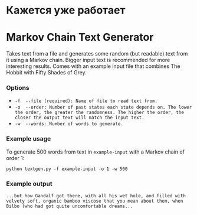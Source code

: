 # Кажется уже работает 

# Markov Chain Text Generator

Takes text from a file and generates some random (but readable) text from it using a Markov chain. Bigger input text is recommended for more interesting results. Comes with an example input file that combines The Hobbit with Fifty Shades of Grey.


### Options

- `-f  --file (required): Name of file to read text from.`
- `-o  --order: Number of past states each state depends on. The lower the order, the greater the randomness. The higher the order, the closer the output text will match the input text.`
- `-w  --words: Number of words to generate.`

### Example usage

To generate 500 words from text in `example-input` with a Markov chain of order 1:

`python textgen.py -f example-input -o 1 -w 500`

### Example output

`...but how Gandalf got there, with all his wet hole, and filled with velvety soft, organic bamboo viscose that you mean about them, when Bilbo (who had got quite uncomfortable dreams...`
